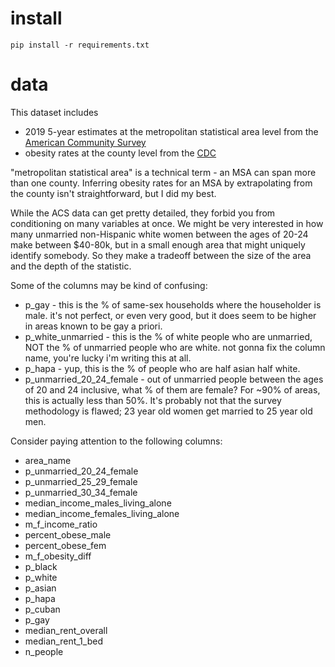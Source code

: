 # install

`pip install -r requirements.txt`

# data

This dataset includes
* 2019 5-year estimates at the metropolitan statistical area level from the [American Community Survey](https://data.census.gov/cedsci/)
* obesity rates at the county level from the [CDC](https://gis.cdc.gov/grasp/diabetes/DiabetesAtlas.html)

"metropolitan statistical area" is a technical term - an MSA can span more than one county. Inferring obesity rates for an MSA by extrapolating from the county isn't straightforward, but I did my best.

While the ACS data can get pretty detailed, they forbid you from conditioning on many variables at once. We might be very interested in how many unmarried non-Hispanic white women between the ages of 20-24 make between $40-80k, but in a small enough area that might uniquely identify somebody. So they make a tradeoff between the size of the area and the depth of the statistic.

Some of the columns may be kind of confusing:
* p_gay - this is the % of same-sex households where the householder is male. it's not perfect, or even very good, but it does seem to be higher in areas known to be gay a priori.
* p_white_unmarried - this is the % of white people who are unmarried, NOT the % of unmarried people who are white. not gonna fix the column name, you're lucky i'm writing this at all.
* p_hapa - yup, this is the % of people who are half asian half white.
* p_unmarried_20_24_female - out of unmarried people between the ages of 20 and 24 inclusive, what % of them are female? For ~90% of areas, this is actually less than 50%. It's probably not that the survey methodology is flawed; 23 year old women get married to 25 year old men.

Consider paying attention to the following columns:
* area_name
* p_unmarried_20_24_female
* p_unmarried_25_29_female
* p_unmarried_30_34_female
* median_income_males_living_alone
* median_income_females_living_alone
* m_f_income_ratio
* percent_obese_male
* percent_obese_fem
* m_f_obesity_diff
* p_black
* p_white
* p_asian
* p_hapa
* p_cuban
* p_gay
* median_rent_overall
* median_rent_1_bed
* n_people
